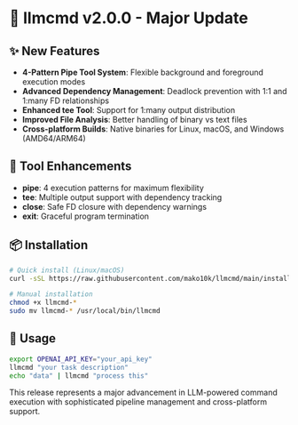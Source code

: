 # 🚀 llmcmd v2.0.0 - Major Update

## ✨ New Features
- **4-Pattern Pipe Tool System**: Flexible background and foreground execution modes
- **Advanced Dependency Management**: Deadlock prevention with 1:1 and 1:many FD relationships  
- **Enhanced tee Tool**: Support for 1:many output distribution
- **Improved File Analysis**: Better handling of binary vs text files
- **Cross-platform Builds**: Native binaries for Linux, macOS, and Windows (AMD64/ARM64)

## 🔧 Tool Enhancements
- **pipe**: 4 execution patterns for maximum flexibility
- **tee**: Multiple output support with dependency tracking  
- **close**: Safe FD closure with dependency warnings
- **exit**: Graceful program termination

## 📦 Installation
```bash
# Quick install (Linux/macOS)
curl -sSL https://raw.githubusercontent.com/mako10k/llmcmd/main/install.sh | bash

# Manual installation
chmod +x llmcmd-*
sudo mv llmcmd-* /usr/local/bin/llmcmd
```

## 🎯 Usage
```bash
export OPENAI_API_KEY="your_api_key"
llmcmd "your task description"
echo "data" | llmcmd "process this"
```

This release represents a major advancement in LLM-powered command execution with sophisticated pipeline management and cross-platform support.
